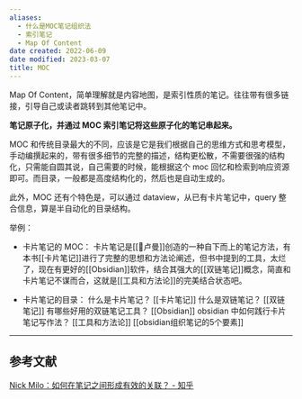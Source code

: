 ```yaml
---
aliases:
  - 什么是MOC笔记组织法
  - 索引笔记
  - Map Of Content
date created: 2022-06-09
date modified: 2023-03-07
title: MOC
---
```


Map Of Content，简单理解就是内容地图，是索引性质的笔记。往往带有很多链接，引导自己或读者跳转到其他笔记中。

**笔记原子化，并通过 MOC 索引笔记将这些原子化的笔记串起来。**

MOC 和传统目录最大的不同，应该是它是我们根据自己的思维方式和思考模型，手动编撰起来的，带有很多细节的完整的描述，结构更松散，不需要很强的结构化，只需能自圆其说，自己需要的时候，能根据这个 moc 回忆和检索到响应资源即可。而目录，一般都是高度结构化的，然后也是自动生成的。

此外，MOC 还有个特色是，可以通过 dataview，从已有卡片笔记中，query 整合信息，算是半自动化的目录结构。

举例：

- 卡片笔记的 MOC：
	卡片笔记是[[🧑卢曼]]创造的一种自下而上的笔记方法，有本书[[卡片笔记]]进行了完整的思想和方法论阐述，但书中提到的工具，太烂了，现在有更好的[[Obsidian]]软件，结合其强大的[[双链笔记]]概念，简直和卡片笔记不谋而合，这就是[[工具和方法论]]的完美结合状态吧。
	
- 卡片笔记的目录：
	什么是卡片笔记？
[[卡片笔记]]
	什么是双链笔记？
[[双链笔记]]
	有哪些好用的双链笔记工具？
[[Obsidian]]
	obsidian 中如何践行卡片笔记写作法？
[[工具和方法论]]
[[obsidian组织笔记的5个要素]]

---

## 参考文献

[Nick Milo：如何在笔记之间形成有效的关联？ - 知乎](https://zhuanlan.zhihu.com/p/373862260?utm_id=0)
